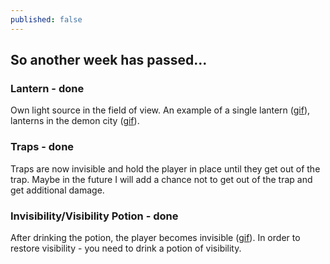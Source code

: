 ```yaml
---
published: false
---
```

## So another week has passed...

### Lantern - done
Own light source in the field of view.
An example of a single lantern ([gif](https://img.itch.zone/aW1nLzgzOTMwMDAuZ2lm/original/VEaRBp.gif)), lanterns in the demon city ([gif](https://img.itch.zone/aW1nLzgzOTI5NzkuZ2lm/original/cgVkW6.gif)).

### Traps - done
Traps are now invisible and hold the player in place until they get out of the trap. Maybe in the future I will add a chance not to get out of the trap and get additional damage.

### Invisibility/Visibility Potion - done
After drinking the potion, the player becomes invisible ([gif](https://img.itch.zone/aW1nLzgzOTMwMDguZ2lm/original/G2%2Bzou.gif)). In order to restore visibility - you need to drink a potion of visibility.

